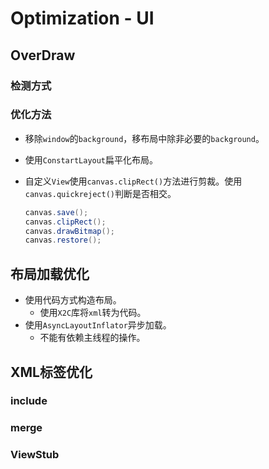 # Optimization - UI

## OverDraw

### 检测方式

### 优化方法

* 移除`window`的`background`，移布局中除非必要的`background`。
* 使用`ConstartLayout`扁平化布局。

* 自定义`View`使用`canvas.clipRect()`方法进行剪裁。使用`canvas.quickreject()`判断是否相交。

  ```java
  canvas.save();
  canvas.clipRect();
  canvas.drawBitmap();
  canvas.restore();
  ```



## 布局加载优化

* 使用代码方式构造布局。
  * 使用`X2C`库将`xml`转为代码。
* 使用`AsyncLayoutInflator`异步加载。
  * 不能有依赖主线程的操作。



## XML标签优化

### include

### merge

### ViewStub